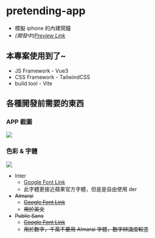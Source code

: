 # pretending-app

-   模擬 iphone 的內建鬧鐘
-   _(開發中)[Preview Link](https://pretending-app.vercel.app/)_

## 本專案使用到了~

-   JS Framework - Vue3
-   CSS Framework - TailwindCSS
-   build tool - Vite

## 各種開發前需要的東西

### APP 截圖

![](https://i.imgur.com/HVBmrsn.png)

### 色彩 & 字體

![](https://i.imgur.com/jQEsXkl.jpg)

-   Inter
    -   [Google Font Link](https://fonts.google.com/specimen/Inter)
    -   此字體更接近蘋果官方字體，但是是自由使用 der
-   ~~Almarai~~
    -   ~~[Google Font Link](https://fonts.google.com/specimen/Almarai?query=alma)~~
    -   ~~用於英文~~
-   ~~Public Sans~~
    -   ~~[Google Font Link](https://fonts.google.com/specimen/Public+Sans?query=public)~~
    -   ~~用於數字，千萬不要用 Almarai 字體，數字辨識度較差~~
